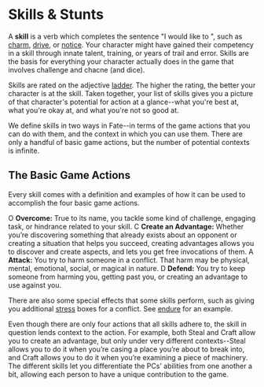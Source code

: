 # Skills & Stunts
A **skill** is a verb which completes the sentence "I would like to <verb>", such as [charm](/skills/charm.md), [drive](/skills/drive.md), or [notice](/skills/notice.md).  Your character might have gained their competency in a skill through innate talent, training, or years of trail and error.  Skills are the basis for everything your character actually does in the game that involves challenge and chacne (and dice).

Skills are rated on the adjective [ladder](/ladder.md). The higher the rating, the better your character is at the skill. Taken together, your list of skills gives you a picture of that character's potential for action at a glance--what you're best at, what you're okay at, and what you're not so good at.

We define skills in two ways in Fate--in terms of the game actions that you can do with them, and the context in which you can use them. There are only a handful of basic game actions, but the number of potential contexts is infinite.

## The Basic Game Actions
Every skill comes with a definition and examples of how it can be used to accomplish the four basic game actions.

<span class="fate-font big">O</span> **Overcome:** True to its name, you tackle some kind of challenge, engaging task, or hindrance related to your skill.
<span class="fate-font big">C</span> **Create an Advantage:** Whether you’re discovering something that already exists about an opponent or creating a situation that helps you succeed, creating advantages allows you to discover and create aspects, and lets you get free invocations of them.
<span class="fate-font big">A</span> **Attack:** You try to harm someone in a conflict. That harm may be physical, mental, emotional, social, or magical in nature.
<span class="fate-font big">D</span> **Defend:** You try to keep someone from harming you, getting past you, or creating an advantage to use against you.

There are also some special effects that some skills perform, such as giving you additional [stress](/stress.md) boxes for a conflict.  See [endure](/skills/endure.md) for an example.

Even though there are only four actions that all skills adhere to, the skill in question lends context to the action. For example, both Steal and Craft allow you to create an advantage, but only under very different contexts--Steal allows you to do it when you’re casing a place you’re about to break into, and Craft allows you to do it when you’re examining a piece of machinery. The different skills let you differentiate the PCs’ abilities from one another a bit, allowing each person to have a unique contribution to the game.